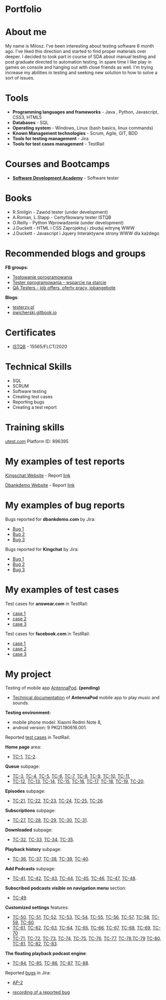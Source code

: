 # Portfolio
# About me
My name is Milosz. I've been interesting about testing software 6 month ago. I've liked this direction and started to find proper materials over deeper. I decided to took part in course of SDA about manual testing and post graduate directed to automation testing. In spare time I like play in games on console and hanging out with close friends as well. I'm trying increase my abilities in testing and seeking new solution to how to solve a sort of issues.
# Tools
* **Programming languages and frameworks** - Java , Python, Javascript, CSS3, HTML5
* **Databases** - SQL
* **Operating system** - Windows, Linux (bash basics, linux commands) 
* **Known Management technologies** - Scrum, Agile, GIT, BDD
* **Tools for testing management** - Jira
* **Tools for test cases management** - TestRail
# Courses and Bootcamps
* **[Software Development Academy](https://sdacademy.pl)** - Software tester

# Books
* R.Smilgin - Zawód tester (under development)
* A.Roman, L.Stapp - Certyfikowany tester ISTQB
* O.Reilly - Python Wprowadzenie (under development)
* J.Duckett - HTML i CSS Zaprojektuj i zbuduj witrynę WWW
* J.Duckett - Javascript i Jquery Interaktywne strony WWW dla każdego
# Recommended blogs and groups
**FB groups**: 
 * [Testowanie oprogramowania](https://www.facebook.com/groups/TestowanieOprogramowania/)
 * [Tester oprogramowania - wsparcie na starcie](https://www.facebook.com/groups/testeroprogramowania)
 * [QA Testers - job offers, oferty pracy, jobangebote](https://www.facebook.com/groups/808752555920542)
 
**Blogs**:

* [testerzy.pl](https://testerzy.pl/)
* [pwicherski.gitbook.io](https://pwicherski.gitbook.io)

# Certificates
* [ISTQB](https://www.gasq.org/en/certification/check-a-certificate.html) - 15565/FLCT/2020
# Technical Skills
* SQL
* SCRUM
* Software testing
* Creating test cases
* Reporting bugs
* Creating a test report
# Training skills
[utest.com](https://www.utest.com) Platform ID: 896395
# My examples of test reports

[Kingschat Website](https://accounts.kingsch.at) - Report [link](https://drive.google.com/file/d/1PmJnXPpRzYiz46exCKzCSdhnKcyUxF0h/view?usp=sharing)

[Dbankdemo Website](http://dbankdemo.com) - Report [link](https://drive.google.com/file/d/1yMfUu516NrW9fKriguoQW1civllPtzV9/view?usp=sharing)
# My examples of bug reports

Bugs reported for **dbankdemo.com** by Jira:
* [Bug 1](https://drive.google.com/file/d/1OrMBzXudkt9rntgAaaO45UeiXESrh_Op/view?usp=sharing)
* [Bug 2](https://drive.google.com/file/d/1gZzGwLTs2dwWsVVLgsWL3oyEHag9Ulun/view?usp=sharing)
* [Bug 3](https://drive.google.com/file/d/1ZiAiu8EtOZhLgRaYDww7GoARIlESKUva/view?usp=sharing)

Bugs reported for **Kingchat** by Jira:
* [Bug 1](https://drive.google.com/file/d/1FS3vIWABMrop-caJvERrxa5U5JIelUuz/view?usp=sharing)
* [Bug 2](https://drive.google.com/file/d/1ENT9xKW3svp2VRHCpj2zHZLWA6C52MrL/view?usp=sharing)
* [Bug 3](https://drive.google.com/file/d/12AdWjDNb4Nsxyea9peljR2N0k0VXEs_s/view?usp=sharing)

# My examples of test cases
Test cases for **answear.com** in TestRail:
* [case 1](https://drive.google.com/file/d/1uHMQHMdsdJEtZRFmOj10s2FKVs5UkB_H/view?usp=sharing)
* [case 2](https://drive.google.com/file/d/1R_EBY3vRAp1T7Qc1PI83pcC0xugsqysV/view?usp=sharing)
* [case 3](https://drive.google.com/file/d/1-AvuXnHxYA1b2c1N_6QDZRjehp7tOPN3/view?usp=sharing)

Test cases for **facebook.com** in TestRail:
* [case 1](https://drive.google.com/file/d/1S0OT7E9xZPUOaaXLqh2AWnLSH9AzsVFz/view?usp=sharing)
* [case 2](https://drive.google.com/file/d/1s5060iZKoL61kEj-bofbK4QmNZdnO3Mn/view?usp=sharing)
* [case 3](https://drive.google.com/file/d/1_tKtvMeloaZ8qBEzZKh8sN1o4cvL8InE/view?usp=sharing)

# My project
Testing of mobile app [AntennaPod](https://play.google.com/store/apps/details?id=de.danoeh.antennapod). **(pending)**

* [Technical documentation](https://drive.google.com/file/d/1AiCe9oKd3-7pmWiPEhP4LhnNu4Q_Zr0D/view?usp=sharing) of **AntennaPod** mobile app to play music and sounds.

**Testing environment:**
* mobile phone model: Xiaomi Redmi Note 8,
* android version: 9 PKQ1.190616.001.

Reported [test cases](https://drive.google.com/file/d/1tmjYLoyIez536NtrmuQPt3-FAgtEXD8e/view?usp=sharing) in TestRail:

**Home page** area:
* [TC-1](https://drive.google.com/file/d/1c29stoRD0UTRAI2XFx_kQT7RonVAl_XC/view?usp=sharing), [TC-2](https://drive.google.com/file/d/1-yWv3EDGzgmmfBm1GUeWXd-6kUqTwJGK/view?usp=sharing).

**Queue** subpage:
* [TC-3](https://drive.google.com/file/d/1sqfqKxeR8ldA3nw2efhj6OixlqLtjBi8/view?usp=sharing), [TC-4](https://drive.google.com/file/d/1JMlSqTa1UN2zhDb9BMD_JcOvx_Wnv8CN/view?usp=sharing), [TC-5](https://drive.google.com/file/d/1PCfcUMEL6_cRSxbsqSjIReFLBrX0-LFB/view?usp=sharing), [TC-6](https://drive.google.com/file/d/1TFOpekTqj6BIl_rOhWOl3sG-NSnJnBSe/view?usp=sharing), [TC-7](https://drive.google.com/file/d/1uLnsDW7-LqR3P3ZJgw29iHvgSR_ZF1y1/view?usp=sharing), [TC-8](https://drive.google.com/file/d/10qXyf1qaDdKPmQzxnnDYGLZilH00BFds/view?usp=sharing), [TC-9](https://drive.google.com/file/d/1yN6Q5qFyKsGpvWXyeA-Yu3b2FxJVdCrT/view?usp=sharing), [TC-10](https://drive.google.com/file/d/1-4E_hyrIYySSxVltLnbbXPRwTAW1M0FP/view?usp=sharing), [TC-11](https://drive.google.com/file/d/1TYB8qPnQtnMNfVAqByno3Y95Hz1L0Zll/view?usp=sharing),
* [TC-12](https://drive.google.com/file/d/1vOmbM0GgP54I5DagJll6fyr0iFiZ1KRx/view?usp=sharing), [TC-13](https://drive.google.com/file/d/1xhmSSq4yr2tu4hCraOA-AwXBjF1MgAUi/view?usp=sharing), [TC-14](https://drive.google.com/file/d/1eAkOp_50XeCT7Hb5L8PtWu9-U2ZLmWFb/view?usp=sharing), [TC-15](https://drive.google.com/file/d/180raIpSe239AJ2JfijI7ZfruN39l_A6-/view?usp=sharing), [TC-16](https://drive.google.com/file/d/16jyyoFnTPr8HkADMtCnA4juDKlCtBRIe/view?usp=sharing), [TC-17](https://drive.google.com/file/d/18kJi3_0EupwdIik1QO6LBRH23bp01tB9/view?usp=sharing), [TC-18](https://drive.google.com/file/d/1oJtf4K1cXWNpkGCQsbmvADIWEriA5m1-/view?usp=sharing), [TC-19](https://drive.google.com/file/d/1ksoL7FeigI525jXfX6eVEDHLvW2mhqbf/view?usp=sharing), [TC-20](https://drive.google.com/file/d/1eD-ajnzq4ipWKMzFT90CTIWdBdWYm4HY/view?usp=sharing).


**Episodes** subpage:
* [TC-21](https://drive.google.com/file/d/1CDBxzag072Rrtfj3dRDYkm0gACuqIU6K/view?usp=sharing), [TC-22](https://drive.google.com/file/d/1Cl0ip-Mw0QNkkzejG9uKL3MQ75uiZyo6/view?usp=sharing), [TC-23](https://drive.google.com/file/d/1qdz-M-BWXfW8Uxe_ThR23NKxi-y-RPW1/view?usp=sharing), [TC-24](https://drive.google.com/file/d/1YLevpVy7Q8ycxMXJum-xLinAuPDFN5s5/view?usp=sharing), [TC-25](https://drive.google.com/file/d/1b0MySvILFE43Lf06q_sYDGUgzjVjh8b7/view?usp=sharing), [TC-26](https://drive.google.com/file/d/1sEMZlWHBnCldhWfHlCvW52uE1N6eicDI/view?usp=sharing).

**Subscriptions** subpage:
* [TC-27](https://drive.google.com/file/d/1Az4z-Ehs2LTK2SasxoZNN2jIvUxicQ9q/view?usp=sharing), [TC-28](https://drive.google.com/file/d/1QRC2e32_2EPIMAg2uFtuOn1in6wjSN1c/view?usp=sharing), [TC-29](https://drive.google.com/file/d/1rI5koWl1zAMRdA83mK3zkzINs-8u8HoS/view?usp=sharing), [TC-30](https://drive.google.com/file/d/12n-Hz8dhrDociDONatUaYYpbwII6PzOF/view?usp=sharing), [TC-31](https://drive.google.com/file/d/1ToQohwCzEeiH3gFTUQnYkL18cbNMjWiv/view?usp=sharing).

**Downloaded** subpage:
* [TC-32](https://drive.google.com/file/d/1HorBZ0u0Kt3xtfB30iMyM_J8kk_RRDic/view?usp=sharing), [TC-33](https://drive.google.com/file/d/18Z5och9j98VtwSkkDTzRGU5yv6UMuHE7/view?usp=sharing), [TC-34](https://drive.google.com/file/d/1ykC0muyA4jxPRUIhRyvp47hjHKhWS97h/view?usp=sharing), [TC-35](https://drive.google.com/file/d/1sKP-TyYYOA6idoekmVEHva4vqpQuKXWx/view?usp=sharing).

**Playback history** subpage:
* [TC-36](https://drive.google.com/file/d/1nI4Urkin28TJWSfLjR01L8WNHGSxg4Tw/view?usp=sharing), [TC-37](https://drive.google.com/file/d/1HkWy185ZozNP4-JwTemSKcF11RO6eiNL/view?usp=sharing), [TC-38](https://drive.google.com/file/d/1Omu3K51eFL5ypiBRS_CFKh3bfkL-oDuA/view?usp=sharing), [TC-39](https://drive.google.com/file/d/1Yf8MVVHySYDy_8QyaikcFrE-bD2mNILY/view?usp=sharing), [TC-40](https://drive.google.com/file/d/1qGZlBDIci8idnETHGYaDBNxKTVzxCL5W/view?usp=sharing).

**Add Podcasts** subpage:
* [TC-41](https://drive.google.com/file/d/1HDwlU2j7IcCQ_hJP2LFYkYcewrf94nfH/view?usp=sharing), [TC-42](https://drive.google.com/file/d/1Njzi1ftNPYm1EH1fv0TYmw3xE_N9Vk9g/view?usp=sharing), [TC-43](https://drive.google.com/file/d/1tLU4whYpKw2vbC8ZG1j6san99BkOuoC2/view?usp=sharing), [TC-44](https://drive.google.com/file/d/1vFjrAdyy95-oDAW4p2t4NhCQ5NWUQrgZ/view?usp=sharing), [TC-45](https://drive.google.com/file/d/1ULnWJb_MDN51dvV7PMoBG8c0cKrn9-80/view?usp=sharing), [TC-46](https://drive.google.com/file/d/1BOoEJMr9ozgNAomsal_jS12yVYVD1-7s/view?usp=sharing), [TC-47](https://drive.google.com/file/d/19xTpDtHO6A4nl3OCOIZroJX46EbFq8vC/view?usp=sharing), [TC-48](https://drive.google.com/file/d/1XmJ1KP3YaIgtq_A78HVF4tUdRok_7tRQ/view?usp=sharing).


**Subscribed podcasts visible on navigation menu** section:
* [TC-49](https://drive.google.com/file/d/16rDzIUkO0UIpMacmi9KPs4_ZdtHVXVKE/view?usp=sharing).

**Customized settings** features:
* [TC-50](https://drive.google.com/file/d/1pmM3M-aLN-kP4TxBW9v_90TywNf18Sgj/view?usp=sharing), [TC-51](https://drive.google.com/file/d/1Pzu5frkq_ru8HD_trsvhnmyjVxg7XnVW/view?usp=sharing), [TC-52](https://drive.google.com/file/d/1oeTdOFVdMnwBZeZ-kUeKJQ6VZnvnTqhU/view?usp=sharing), [TC-53](https://drive.google.com/file/d/1j1EqsgMtx6b2hbOlOfsLuvLzg7lL9v8y/view?usp=sharing), [TC-54](https://drive.google.com/file/d/1EFHqazZDUw8N6J0P0KQKIQC_EpC49GQM/view?usp=sharing), [TC-55](https://drive.google.com/file/d/1L_UzVLKV50BOggTSAqp2cxgAlj1XnloH/view?usp=sharing), [TC-56](https://drive.google.com/file/d/1Daic3bq4ZtP_im1ko6LhQIBdh3xAdQ9l/view?usp=sharing), [TC-57](https://drive.google.com/file/d/1x8lr7cqXqgm3gs04Ra2-si_mLFKjzbke/view?usp=sharing), [TC-58](https://drive.google.com/file/d/1Bn5JQaNJ4PXaaD_y37MTInhJ7Hl6WasJ/view?usp=sharing), [TC-59](https://drive.google.com/file/d/1dD5b3B_5m-EjsF2HcDXhoNp7vhoU9fe1/view?usp=sharing), [TC-60](https://drive.google.com/file/d/1DRc69V1RWnpGC-uBOMHNFA9h5ofksM9H/view?usp=sharing)
* [TC-61](https://drive.google.com/file/d/1lMej7VMAvsuVaZNzKyhcyKEXtDEI0oVP/view?usp=sharing), [TC-62](https://drive.google.com/file/d/1f_1PsslzgnsPLEtZZ7rqEC-AmtCVGYR2/view?usp=sharing), [TC-63](https://drive.google.com/file/d/1RC1fjRMrvbwtn2IDlB5WEPE4M405yqOo/view?usp=sharing), [TC-64](https://drive.google.com/file/d/12EziYwGFCGD5JtUlKPHGq6lTC-OqgfHT/view?usp=sharing), [TC-65](https://drive.google.com/file/d/1vC9aWU9ctJ4JwVMVT9BKHAPxWwkv97wl/view?usp=sharing), [TC-66](https://drive.google.com/file/d/1iwctrDhn7p891nQM3yu3BCqiWi-yRLlA/view?usp=sharing), [TC-67](https://drive.google.com/file/d/1M_lVab59C0-OVkgk9xaytP1yjSHR8xeR/view?usp=sharing), [TC-68](https://drive.google.com/file/d/1Dm4xxElB4jmJrPAAh8-tqTsBH0HJmqA_/view?usp=sharing), [TC-69](https://drive.google.com/file/d/1y8dHl-DXuCTXZRSsPsGMZ3GYCR6ppOiN/view?usp=sharing), [TC-70](https://drive.google.com/file/d/1NEp1Fa8t1bV4cwOjAoArWQzjfBsx6uAs/view?usp=sharing)
* [TC-71](https://drive.google.com/file/d/1m1WiqfNQK_udMgYU8ud9fDRa60beHL1-/view?usp=sharing), [TC-72](https://drive.google.com/file/d/1pLBokVwnROhhiZHSUdHUfY8Ar4T0NX7h/view?usp=sharing), [TC-73](https://drive.google.com/file/d/1YD2rdkeRcRoN3JS4HqDFALuS9DYiWeL9/view?usp=sharing), [TC-74](https://drive.google.com/file/d/1b2y0ga7b0UCGZBXVfv6mEl76niPo56-K/view?usp=sharing), [TC-75](https://drive.google.com/file/d/1prc93Vx367KzdF-OKkh0QHW3dAATTIJD/view?usp=sharing), [TC-76](https://drive.google.com/file/d/1GLB8PIi9UtP2vP23LS8-NZq67QitvCGk/view?usp=sharing), [TC-77](https://drive.google.com/file/d/1jTWGy_5YsS6MOTGLhNXWE60s08ofuty6/view?usp=sharing), [TC-78](https://drive.google.com/file/d/1-Wj86K5biyDYty2mda2VhbuassiFW4V1/view?usp=sharing),[TC-79](https://drive.google.com/file/d/1RDcUjp-lYFLS8gyvAgLgor-TmZHXJOQY/view?usp=sharing) [TC-80](https://drive.google.com/file/d/1TBIm-HAHB82Pd_m7m7xjhrO0h6stZO0J/view?usp=sharing), [TC-81](https://drive.google.com/file/d/1DRLY5deEqZRrlN1bNAQBt-DR4Rg0yNWm/view?usp=sharing), [TC-82](https://drive.google.com/file/d/164WbswruOMqMAibItIJOK5tTPirWCXVi/view?usp=sharing), [TC-83](https://drive.google.com/file/d/1hKRATXhdiW3jcpFzQEK_qQ49HLwYIOPg/view?usp=sharing).

**The floating playback podcast engine**:
* [TC-84](https://drive.google.com/file/d/1d5fQ--bNyScqTou0cUVlEzLdBOZd5fVY/view?usp=sharing), [TC-85](https://drive.google.com/file/d/17w-uLhRbvN3N03V18zKHlyrmhESf2DPL/view?usp=sharing), [TC-86](https://drive.google.com/file/d/1pOuTHOGDb7_AJk96u_QN5ohyxFgElc9_/view?usp=sharing), [TC-87](https://drive.google.com/file/d/1P5v_P3VNMAq7w8BzMs32VwsoOqdSDX5W/view?usp=sharing), [TC-88](https://drive.google.com/file/d/1huJfsBAtGeacwQLw16iQ3IDvaZ3_LDHj/view?usp=sharing).

Reported [bugs]() in Jira:
* [AP-2](https://drive.google.com/file/d/1KoxQn-VaG80Ss6L7cwTWnDBhV4_daXWi/view?usp=sharing) 

* [recording of a reported bug](https://streamable.com/w6rbuy)

